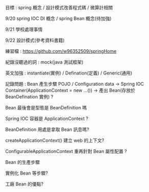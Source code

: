 目標 : spring 概念 / 設計模式改善程式碼 / 微算計相關

9/20 spring IOC DI 概念 / spring Bean 概念(待加強)

9/21 學校處理事情

9/22 設計模式(參考資料書籍)

練習檔 : https://github.com/w96352509/springHome

紀錄沒聽過的詞 : mock(java 測試框架)

英文加強 : instantiate(實例) / Defination(定義) / Generic(通用)

記錄問題 : Bean 產生步驟 POJO / Configuration data -> Spring IOC Container(ApplicationContext = new ...()) -> 產出 Bean(存放於 BeanDefination 實例) ?

Bean 最後會是型態是 BeanDefinition 嗎 

Spring IOC 容器是 ApplicationContext ? 

BeanDefinition 用處是拿取 Bean 訊息嗎?

createApplicationContext() 建立 web 的上下文?

ConfigurableApplicationContext	重再針對 Bean 屬性配置 ?

Bean 的生產步驟 

實例化 Bean 等步驟?

工廠 Bean 的優點?
